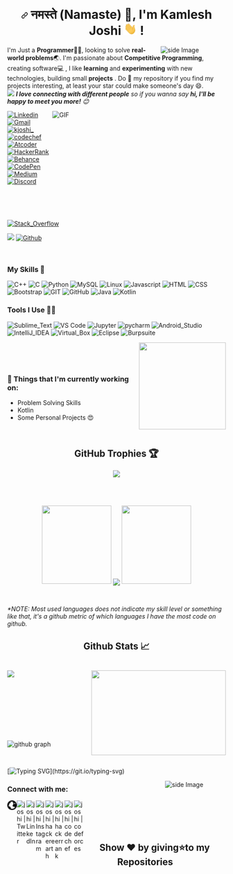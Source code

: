 <img src="https://github.com/kamleshjoshi8102/imgbot/blob/imgbot/header_.png" alt="" style="max-width:100%;">



<h1 align="center"><a id="user-content--नमस्ते-namaste-im-subhampreet-mohanty---" class="anchor" aria-hidden="true" href="#-नमस्ते-namaste-im-Kamlesh Joshi!---"><svg class="octicon octicon-link" viewBox="0 0 16 16" version="1.1" width="16" height="16" aria-hidden="true"><path fill-rule="evenodd" d="M7.775 3.275a.75.75 0 001.06 1.06l1.25-1.25a2 2 0 112.83 2.83l-2.5 2.5a2 2 0 01-2.83 0 .75.75 0 00-1.06 1.06 3.5 3.5 0 004.95 0l2.5-2.5a3.5 3.5 0 00-4.95-4.95l-1.25 1.25zm-4.69 9.64a2 2 0 010-2.83l2.5-2.5a2 2 0 012.83 0 .75.75 0 001.06-1.06 3.5 3.5 0 00-4.95 0l-2.5 2.5a3.5 3.5 0 004.95 4.95l1.25-1.25a.75.75 0 00-1.06-1.06l-1.25 1.25a2 2 0 01-2.83 0z"></path></svg></a> नमस्ते (Namaste) 🙏, I'm Kamlesh Joshi <a target="_blank" rel="noopener noreferrer" href="https://raw.githubusercontent.com/ABSphreak/ABSphreak/master/gifs/Hi.gif"><img src="https://raw.githubusercontent.com/ABSphreak/ABSphreak/master/gifs/Hi.gif" width="30px" style="max-width:100%;"></a> ! </h1>

<img src="https://github.com/kamleshjoshi8102/imgbot/blob/main/life_balance.gif" alt="side Image" align="right" width="150" height="auto" />




<!--Introduction -->
I'm Just a **Programmer**:man_technologist:, looking to solve **real-world problems**:earth_asia:. I'm passionate about **Competitive Programming**, creating software:computer: , I like **learning** and **experimenting** with new technologies, building small **projects** . Do :star2: my repository if you find my projects interesting, at least your star could make someone's day :smile:.
<br>
<img src="https://media.giphy.com/media/LnQjpWaON8nhr21vNW/giphy.gif" width="40"> <em><b>I love connecting with different people</b> so if you wanna say <b>hi, I'll be happy to meet you more!</b> :blush:</em>


<a target="_blank">
  <img align="right" height="250" width="400" alt="GIF" src="https://github.com/kamleshjoshi8102/imgbot/blob/main/image.gif">
</a>


<!-- Your badges -->
[![Linkedin](https://img.shields.io/badge/-Kamlesh_Joshi-blue?style=flat&logo=Linkedin&logoColor=white)](https://www.linkedin.com/in/kamlesh-joshi-a42467190/)
[![Gmail](https://img.shields.io/badge/-Kamlesh_Joshi-c14438?style=flat&logo=Gmail&logoColor=white)](mailto:j.kamlesh8102@gmail.com)
[![kjoshi_](https://cp-logo.vercel.app/codeforces/kjoshi_?logo=true)](https://codeforces.com/kjoshi_)
[![codechef](https://cp-logo.vercel.app/codechef/kamleshjoshi?logo=true)](https://www.codechef.com/users/kamleshjoshi)
[![Atcoder](https://cp-logo.vercel.app/atcoder/kjoshi_?logo=true)](https://atcoder.jp/users/kjoshi_)
[![HackerRank](https://img.shields.io/badge/-Kamlesh_Joshi-islamicgreen?style=flat&logo=HackerRank&logoColor=black)](https://www.hackerrank.com/j_kamlesh8102)
[![Behance](https://img.shields.io/badge/-Kamlesh_Joshi-191919?style=flat&labelColor=191919&logo=behance&logoColor=white)](https://www.behance.net/kamleshjoshi3)
[![CodePen](https://img.shields.io/badge/-Kamlesh_Joshi-black?style=flat&logo=CodePen&logoColor=white)](https://codepen.io/kamleshjoshi55/pens/public)
[![Medium](https://img.shields.io/badge/-@Kamlesh_Joshi-black?style=flat&logo=Medium&logoColor=white)](https://medium.com/@j.kamlesh8102)
[![Discord](https://img.shields.io/badge/-Spyd3r-7289DA?style=flat&logo=Discord&logoColor=white)](https://discord.gg/sJzvPSM9yu)
[![Stack_Overflow](https://img.shields.io/badge/-Kamlesh_Joshi-orange?style=flat&logo=StackOverflow&logoColor=white)](https://stackoverflow.com/users/15597317/kamlesh-joshi)


<!-- Profile View Count and GitStats -->
![](https://komarev.com/ghpvc/?username=kamleshjoshi8102&style=flat)
[![Github](https://img.shields.io/badge/-Kamlesh_Joshi-black?style=flat&labelColor=black&logo=github&logoColor=white)](https://gitstats.me/kamleshjoshi8102)

<!-- gif Image -->

<br/>

### My Skills 🚀

<img src="https://camo.githubusercontent.com/0d3ae99a9dcced770f5a2e6d2395999c121d9975f3f1816ee3b3902a3c8e6a92/68747470733a2f2f696d672e736869656c64732e696f2f62616467652f632b2b2532302d2532333030353939432e7376673f267374796c653d666f722d7468652d6261646765266c6f676f3d63253242253242266f676f436f6c6f723d7768697465" alt="C++" data-canonical-src="https://img.shields.io/badge/c++%20-%2300599C.svg?&amp;style=for-the-badge&amp;logo=c%2B%2B&amp;ogoColor=white" style="max-width:100%;"> ![C](https://img.shields.io/badge/c-%3776AB.svg?style=for-the-badge&logo=c&logoColor=white&color=A8B9CC)
![Python](https://img.shields.io/badge/python-%3776AB.svg?style=for-the-badge&logo=python&logoColor=white&color=3776AB)
![MySQL](https://img.shields.io/badge/mysql-%4479A1.svg?style=for-the-badge&logo=mysql&logoColor=white&color=4479A1)
![Linux](https://img.shields.io/badge/linux-%FCC624.svg?style=for-the-badge&logo=linux&logoColor=black&color=FCC624)
![Javascript](https://img.shields.io/badge/javscript-%F7DF1E.svg?style=for-the-badge&logo=javascript&logoColor=black&color=F7DF1E)
![HTML](https://img.shields.io/badge/html5-%3776AB.svg?style=for-the-badge&logo=html5&logoColor=white&color=E34F26)
![CSS](https://img.shields.io/badge/css3-%1572B6.svg?style=for-the-badge&logo=css3&logoColor=white&color=1572B6)
![Bootstrap](https://img.shields.io/badge/bootstrap-%3776AB.svg?style=for-the-badge&logo=bootstrap&logoColor=white&color=563D7C)
![GIT](https://img.shields.io/badge/git-%3776AB.svg?style=for-the-badge&logo=git&logoColor=white&color=F05032)
![GitHub](https://img.shields.io/badge/github-%3776AB.svg?style=for-the-badge&logo=github&logoColor=white&color=black)
![Java](https://img.shields.io/badge/java-%7396.svg?style=for-the-badge&logo=java&logoColor=white&color=007396)
![Kotlin](https://img.shields.io/badge/kotlin-%777BB4.svg?style=for-the-badge&logo=kotlin&color=black)

### Tools I Use 🔧🔨

![Sublime_Text](https://img.shields.io/badge/Sublime_Text-FF8C00.svg?&style=for-the-badge&logo=Sublime_Text&logoColor=FF8C00) ![VS Code](https://img.shields.io/badge/VS%20Code-007ACC.svg?&style=for-the-badge&logo=visual-studio-code&logoColor=white)
![Jupyter](https://img.shields.io/badge/jupyter-%3776AB.svg?style=for-the-badge&logo=jupyter&logoColor=white&color=F37626)
![pycharm](https://img.shields.io/badge/pycharm-black.svg?&style=for-the-badge&logo=pycharm)
![Android_Studio](https://img.shields.io/badge/AndroidStudio-black.svg?&style=for-the-badge&logo=Android)
![IntelliJ_IDEA](https://img.shields.io/badge/IntelliJ_Idea-FF1493.svg?style=for-the-badge&logo=intellijIdea)
![Virtual_Box](https://img.shields.io/badge/VirtualBox-black.svg?style=for-the-badge&logo=VirtualBox)
![Eclipse](https://img.shields.io/badge/Eclipse-black.svg?style=for-the-badge&logo=Eclipse)
![Burpsuite](https://img.shields.io/badge/Burpsuite-black.svg?style=for-the-badge&logo=BurpSuite)




<img align="right" height="200" width="200" src="https://github.com/kamleshjoshi8102/imgbot/blob/main/cool2.gif">

<br/>
<br/>
<br/>

### 💼  Things that I'm currently working on: 
* Problem Solving Skills
* Kotlin
* Some Personal Projects 😍



<br/>


 <h2> <summary align="center">GitHub Trophies 🏆</summary></h2>
<p align="center">
  <a href="https://github-profile-trophy.vercel.app/?username=ryo-ma&theme=darkhub">
    <img src="https://github-profile-trophy.vercel.app/?username=kamleshjoshi8102&theme=gruvbox"/>
  </a>
</p>
<br/>


<br/>


<p align="center">
  <a>
   <img height="180" width="160" src="https://github.com/kamleshjoshi8102/imgbot/blob/main/left.png">
   <img align="center" src="https://github-readme-streak-stats.herokuapp.com/?user=kamleshjoshi8102&theme=dark&hide_border=true"/>
   <img height="180" width="160" src="https://github.com/kamleshjoshi8102/imgbot/blob/main/right.png">
</p>
<br/>  




<p>
<i>
*NOTE: Most used languages does not indicate my skill level or something like that, it's a github metric of which languages I have the most code on github.
</i>
</p>


<h2><summary align="center">Github Stats 📈</summary></h2>
<br/>  

<div>
<a href="https://readme-stats-cfgj2cxdy.vercel.app/api?username=kamleshjoshi8102&count_private=true&show_icons=true&theme=radical">
  <img  align="left" src="https://readme-stats-cfgj2cxdy.vercel.app/api?username=kamleshjoshi8102&count_private=true&show_icons=true&theme=radical"  />
</a>

<a href="https://readme-stats-cfgj2cxdy.vercel.app/api/top-langs/?username=kamleshjoshi8102&hide=php&theme=radical">
  <img align="right" src="https://readme-stats-cfgj2cxdy.vercel.app/api/top-langs/?username=kamleshjoshi8102&hide=php&theme=radical" height="195" width="310" />
  

</a>
</div>







<br/><br/>
<br/><br/>

 <br/>

<br/>
<br/>



![github graph](https://activity-graph.herokuapp.com/graph?username=kamleshjoshi8102&theme=react-dark)

<br/>

                                                                                                     
[![Typing SVG](https://readme-typing-svg.herokuapp.com/?lines=Thanks+For+Visiting!&center=true&color="FF0000")](https://git.io/typing-svg)

<img src="https://github.com/kamleshjoshi8102/imgbot/blob/imgbot/skull.gif" alt="side Image" align="right" width="140" height="auto" />

### Connect with me:

[<img align="left" alt="joshi" width="22px" src="https://raw.githubusercontent.com/iconic/open-iconic/master/svg/globe.svg" />][website]
[<img align="left" alt="joshi | Twitter" width="22px" src="https://cdn.jsdelivr.net/npm/simple-icons@v3/icons/twitter.svg" />][twitter]
[<img align="left" alt="joshi | LinkedIn" width="22px" src="https://cdn.jsdelivr.net/npm/simple-icons@v3/icons/linkedin.svg" />][linkedin]
[<img align="left" alt="joshi | Instagram" width="22px" src="https://cdn.jsdelivr.net/npm/simple-icons@v3/icons/instagram.svg" />][instagram]
[<img align="left" alt="joshi | hackerearth" width="22px" src="https://cdn.jsdelivr.net/npm/simple-icons@v3/icons/hackerearth.svg" />][hackerearth]
[<img align="left" alt="joshi | hackerrank" width="22px" src="https://cdn.jsdelivr.net/npm/simple-icons@v3/icons/hackerrank.svg" />][hackerrank]
[<img align="left" alt="joshi | codechef" width="22px" src="https://cdn.jsdelivr.net/npm/simple-icons@v3/icons/codechef.svg" />][codechef]
[<img align="left" alt="joshi | codeforces" width="22px" src="https://cdn.jsdelivr.net/npm/simple-icons@v3/icons/codeforces.svg" />][codeforces]

<br/>

  


<br/><br/>

<h2 align="center">Show ❤ by giving⭐to my Repositories</h2>



[website]: https://spyd3r.hashnode.dev/
[twitter]: https://twitter.com/spyd3r17
[instagram]: https://instagram.com/kamlesh_joshi_55
[linkedin]: https://www.linkedin.com/in/kamlesh-joshi-a42467190/
[hackerearth]: https://www.hackerearth.com/@spyd3r
[hackerrank]: https://www.hackerrank.com/j_kamlesh8102
[codechef]: https://www.codechef.com/users/kamleshjoshi
[codeforces]: https://codeforces.com/profile/kjoshi_

